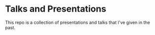 # Talks and Presentations
This repo is a collection of presentations and talks that I've given in the past.
